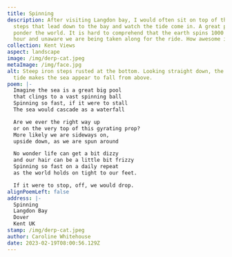 ```yaml
---
title: Spinning
description: After visiting Langdon bay, I would often sit on top of the steep
  steps that lead down to the bay and watch the tide come in. A great place to
  ponder the world. It is hard to comprehend that the earth spins 1000 miles per
  hour and unaware we are being taken along for the ride. How awesome is that?
collection: Kent Views
aspect: landscape
image: /img/derp-cat.jpeg
metaImage: /img/face.jpg
alt: Steep iron steps rusted at the bottom. Looking straight down, the incoming
  tide makes the sea appear to fall from above.
poem: |-
  Imagine the sea is a great big pool 
  that clings to a vast spinning ball
  Spinning so fast, if it were to stall
  The sea would cascade as a waterfall

  Are we ever the right way up 
  or on the very top of this gyrating prop?
  More likely we are sideways on,
  upside down, as we are spun around

  No wonder life can get a bit dizzy 
  and our hair can be a little bit frizzy
  Spinning so fast on a daily repeat
  as the world holds on tight to our feet.

  If it were to stop, off, we would drop.
alignPoemLeft: false
address: |-
  Spinning
  Langdon Bay
  Dover
  Kent UK
stamp: /img/derp-cat.jpeg
author: Caroline Whitehouse
date: 2023-02-19T08:00:56.129Z
---
```

